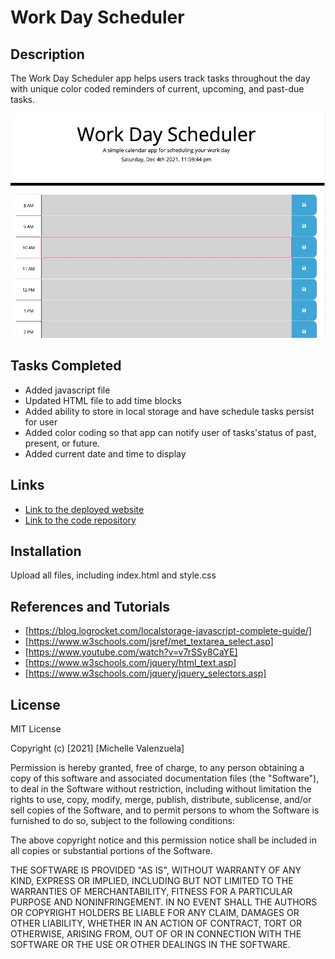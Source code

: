# Work Day Scheduler

## Description
The Work Day Scheduler app helps users track tasks throughout the day with unique color coded reminders of current, upcoming, and past-due tasks.

![screenshot of Work Day Scheduler website](/Assets/screenshot.jpeg)


## Tasks Completed
* Added javascript file
* Updated HTML file to add time blocks
* Added ability to store in local storage and have schedule tasks persist for user
* Added color coding so that app can notify user of tasks'status of past, present, or future.
* Added current date and time to display

## Links
* [Link to the deployed website](https://michvalenz.github.io/work-schedule/)
* [Link to the code repository](https://github.com/MichValenz/work-schedule)

## Installation
Upload all files, including index.html and style.css

## References and Tutorials
- [https://blog.logrocket.com/localstorage-javascript-complete-guide/]
- [https://www.w3schools.com/jsref/met_textarea_select.asp]
- [https://www.youtube.com/watch?v=v7rSSy8CaYE]
- [https://www.w3schools.com/jquery/html_text.asp]
- [https://www.w3schools.com/jquery/jquery_selectors.asp]

## License
MIT License

Copyright (c) [2021] [Michelle Valenzuela]

Permission is hereby granted, free of charge, to any person obtaining a copy
of this software and associated documentation files (the "Software"), to deal
in the Software without restriction, including without limitation the rights
to use, copy, modify, merge, publish, distribute, sublicense, and/or sell
copies of the Software, and to permit persons to whom the Software is
furnished to do so, subject to the following conditions:

The above copyright notice and this permission notice shall be included in all
copies or substantial portions of the Software.

THE SOFTWARE IS PROVIDED "AS IS", WITHOUT WARRANTY OF ANY KIND, EXPRESS OR
IMPLIED, INCLUDING BUT NOT LIMITED TO THE WARRANTIES OF MERCHANTABILITY,
FITNESS FOR A PARTICULAR PURPOSE AND NONINFRINGEMENT. IN NO EVENT SHALL THE
AUTHORS OR COPYRIGHT HOLDERS BE LIABLE FOR ANY CLAIM, DAMAGES OR OTHER
LIABILITY, WHETHER IN AN ACTION OF CONTRACT, TORT OR OTHERWISE, ARISING FROM,
OUT OF OR IN CONNECTION WITH THE SOFTWARE OR THE USE OR OTHER DEALINGS IN THE
SOFTWARE.